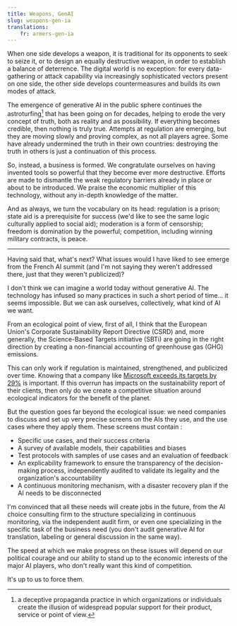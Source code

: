 ```yaml
---
title: Weapons, GenAI
slug: weapons-gen-ia
translations:
    fr: armers-gen-ia
---
```


When one side develops a weapon, it is traditional for its opponents to seek to seize it, or to design an equally destructive weapon, in order to establish a balance of deterrence. The digital world is no exception: for every data-gathering or attack capability via increasingly sophisticated vectors present on one side, the other side develops countermeasures and builds its own modes of attack.

The emergence of generative AI in the public sphere continues the astroturfing[^astroturfing] that has been going on for decades, helping to erode the very concept of truth, both as reality and as possibility. If everything becomes credible, then nothing is truly true. Attempts at regulation are emerging, but they are moving slowly and proving complex, as not all players agree. Some have already undermined the truth in their own countries: destroying the truth in others is just a continuation of this process.

[^astroturfing]: a deceptive propaganda practice in which organizations or individuals create the illusion of widespread popular support for their product, service or point of view.

So, instead, a business is formed. We congratulate ourselves on having invented tools so powerful that they become ever more destructive. Efforts are made to dismantle the weak regulatory barriers already in place or about to be introduced. We praise the economic multiplier of this technology, without any in-depth knowledge of the matter.

And as always, we turn the vocabulary on its head: regulation is a prison; state aid is a prerequisite for success (we'd like to see the same logic culturally applied to social aid); moderation is a form of censorship; freedom is domination by the powerful; competition, including winning military contracts, is peace.

---

Having said that, what's next? What issues would I have liked to see emerge from the French AI summit (and I'm not saying they weren't addressed there, just that they weren't publicized)?

I don't think we can imagine a world today without generative AI. The technology has infused so many practices in such a short period of time… it seems impossible. But we can ask ourselves, collectively, what kind of AI we want.

From an ecological point of view, first of all, I think that the European Union's Corporate Sustainability Report Directive (CSRD) and, more generally, the Science-Based Targets initiative (SBTi) are going in the right direction by creating a non-financial accounting of greenhouse gas (GHG) emissions.

This can only work if regulation is maintained, strengthened, and publicized over time. Knowing that a company like [Microsoft exceeds its targets by 29%](https://blogs.microsoft.com/on-the-issues/2024/05/15/microsoft-environmental-sustainability-report-2024/) is important. If this overrun has impacts on the sustainability report of their clients, then only do we create a competitive situation around ecological indicators for the benefit of the planet.

But the question goes far beyond the ecological issue: we need companies to discuss and set up very precise screens on the AIs they use, and the use cases where they apply them. These screens must contain :

- Specific use cases, and their success criteria
- A survey of available models, their capabilities and biases
- Test protocols with samples of use cases and an evaluation of feedback
- An explicability framework to ensure the transparency of the decision-making process, independently audited to validate its legality and the organization's accountability
- A continuous monitoring mechanism, with a disaster recovery plan if the AI needs to be disconnected

I'm convinced that all these needs will create jobs in the future, from the AI choice consulting firm to the structure specializing in continuous monitoring, via the independent audit firm, or even one specializing in the specific task of the business need (you don't audit generative AI for translation, labeling or general discussion in the same way).

The speed at which we make progress on these issues will depend on our political courage and our ability to stand up to the economic interests of the major AI players, who don't really want this kind of competition.

It's up to us to force them.
